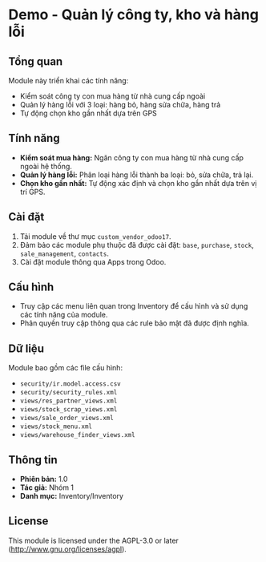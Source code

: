 # Demo - Quản lý công ty, kho và hàng lỗi

## Tổng quan

Module này triển khai các tính năng:
- Kiểm soát công ty con mua hàng từ nhà cung cấp ngoài
- Quản lý hàng lỗi với 3 loại: hàng bỏ, hàng sửa chữa, hàng trả
- Tự động chọn kho gần nhất dựa trên GPS

## Tính năng

- **Kiểm soát mua hàng:** Ngăn công ty con mua hàng từ nhà cung cấp ngoài hệ thống.
- **Quản lý hàng lỗi:** Phân loại hàng lỗi thành ba loại: bỏ, sửa chữa, trả lại.
- **Chọn kho gần nhất:** Tự động xác định và chọn kho gần nhất dựa trên vị trí GPS.

## Cài đặt

1. Tải module về thư mục `custom_vendor_odoo17`.
2. Đảm bảo các module phụ thuộc đã được cài đặt: `base`, `purchase`, `stock`, `sale_management`, `contacts`.
3. Cài đặt module thông qua Apps trong Odoo.

## Cấu hình

- Truy cập các menu liên quan trong Inventory để cấu hình và sử dụng các tính năng của module.
- Phân quyền truy cập thông qua các rule bảo mật đã được định nghĩa.

## Dữ liệu

Module bao gồm các file cấu hình:
- `security/ir.model.access.csv`
- `security/security_rules.xml`
- `views/res_partner_views.xml`
- `views/stock_scrap_views.xml`
- `views/sale_order_views.xml`
- `views/stock_menu.xml`
- `views/warehouse_finder_views.xml`

## Thông tin

- **Phiên bản:** 1.0
- **Tác giả:** Nhóm 1
- **Danh mục:** Inventory/Inventory

## License

This module is licensed under the AGPL-3.0 or later (http://www.gnu.org/licenses/agpl).
